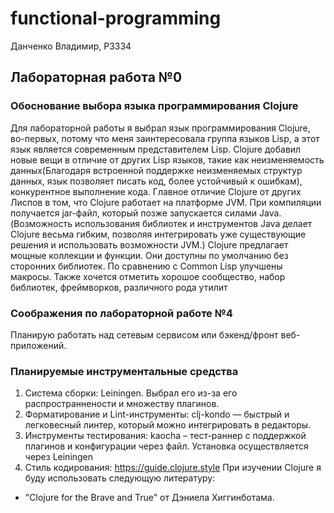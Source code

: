 # functional-programming
Данченко Владимир, P3334

## Лабораторная работа №0
### Обоснование выбора языка программирования Clojure
Для лабораторной работы я выбрал язык программирования Clojure, во-первых, потому что меня заинтересовала группа языков Lisp, а этот язык является современным представителем Lisp. Clojure добавил новые вещи в отличие от других Lisp языков, такие как неизменяемость данных(Благодаря встроенной поддержке неизменяемых структур данных, язык позволяет писать код, более устойчивый к ошибкам), конкурентное выполнение кода. Главное отличие Clojure от других Лиспов в том, что Clojure работает на платформе JVM. При компиляции получается jar-файл, который позже запускается силами Java.(Возможность использования библиотек и инструментов Java делает Clojure весьма гибким, позволяя интегрировать уже существующие решения и использовать возможности JVM.)
Clojure предлагает мощные коллекции и функции. Они доступны по умолчанию без сторонних библиотек. По сравнению с Common Lisp улучшены макросы. Также хочется отметить хорошое сообщество, набор библиотек, фреймворков, различного рода утилит
### Соображения по лабораторной работе №4
Планирую работать над сетевым сервисом или бэкенд/фронт веб-приложений. 

### Планируемые инструментальные средства
1. Система сборки:  Leiningen. Выбрал его из-за его распространнености и множеству плагинов.
2. Форматирование и Lint-инструменты: clj-kondo — быстрый и легковесный линтер, который можно интегрировать в редакторы.
3. Инструменты тестирования: kaocha – тест-раннер с поддержкой плагинов и конфигурации через файл. Установка осуществляется через Leiningen
4. Стиль кодирования: https://guide.clojure.style
При изучении Clojure я буду использовать следующую литературу:
* "Clojure for the Brave and True" от Дэниела Хиггинботама. 
